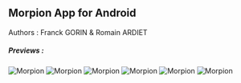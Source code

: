 ## Morpion App for Android

Authors : Franck GORIN & Romain ARDIET

<h5>Previews :</h5>

![Morpion](https://raw.github.com/BuZzi/Morpion/master/Screenshots/Accueil2.png "")
![Morpion](https://raw.github.com/BuZzi/Morpion/master/Screenshots/Accueil.png "")
![Morpion](https://raw.github.com/BuZzi/Morpion/master/Screenshots/Jeu.png "")
![Morpion](https://raw.github.com/BuZzi/Morpion/master/Screenshots/Jeu2.png "")
![Morpion](https://raw.github.com/BuZzi/Morpion/master/Screenshots/Lose.png "")
![Morpion](https://raw.github.com/BuZzi/Morpion/master/Screenshots/Win.png "")




